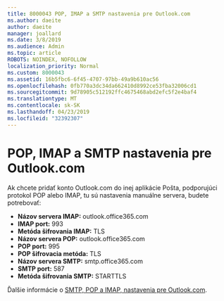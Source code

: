 ```yaml
---
title: 8000043 POP, IMAP a SMTP nastavenia pre Outlook.com
ms.author: daeite
author: daeite
manager: joallard
ms.date: 3/8/2019
ms.audience: Admin
ms.topic: article
ROBOTS: NOINDEX, NOFOLLOW
localization_priority: Normal
ms.custom: 8000043
ms.assetid: 16b5fbc6-6f45-4707-97bb-49a9b610ac56
ms.openlocfilehash: 0fb770a3dc34da662410d8992ce53fba32006cd1
ms.sourcegitcommit: 9d78905c512192ffc4675468abd2efc5f2e4baf4
ms.translationtype: MT
ms.contentlocale: sk-SK
ms.lasthandoff: 04/23/2019
ms.locfileid: "32392307"
---
```

# <a name="pop-imap-and-smtp-settings-for-outlookcom"></a>POP, IMAP a SMTP nastavenia pre Outlook.com

Ak chcete pridať konto Outlook.com do inej aplikácie Pošta, podporujúci protokol POP alebo IMAP, tu sú nastavenia manuálne servera, budete potrebovať:
  
- **Názov servera IMAP:** outlook.office365.com 
- **IMAP port:** 993   
- **Metóda šifrovania IMAP:** TLS   
- **Názov servera POP:** outlook.office365.com  
- **POP port:** 995  
- **POP šifrovacia metóda:** TLS  
- **Názov servera SMTP:** smtp.office365.com 
- **SMTP port:** 587 
- **Metóda šifrovania SMTP:** STARTTLS 

Ďalšie informácie o [SMTP, POP a IMAP, nastavenia pre Outlook.com](https://go.microsoft.com/fwlink/p/?linkid=2001402&amp;clcid=0x409).